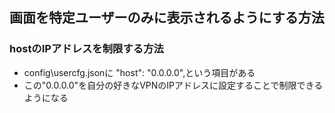 ## 画面を特定ユーザーのみに表示されるようにする方法

### hostのIPアドレスを制限する方法

- config\usercfg.jsonに "host": "0.0.0.0",という項目がある
- この"0.0.0.0"を自分の好きなVPNのIPアドレスに設定することで制限できるようになる
